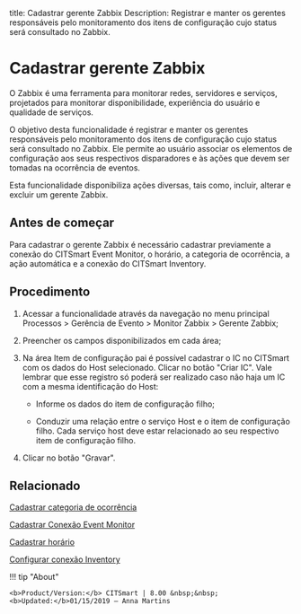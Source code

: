 title: Cadastrar gerente Zabbix
Description: Registrar e manter os gerentes responsáveis pelo monitoramento dos itens de configuração cujo status será consultado no Zabbix.
# Cadastrar gerente Zabbix

O Zabbix é uma ferramenta para monitorar redes, servidores e serviços,
projetados para monitorar disponibilidade, experiência do usuário e qualidade de
serviços.

O objetivo desta funcionalidade é registrar e manter os gerentes responsáveis
pelo monitoramento dos itens de configuração cujo status será consultado no
Zabbix. Ele permite ao usuário associar os elementos de configuração aos seus
respectivos disparadores e às ações que devem ser tomadas na ocorrência de
eventos.

Esta funcionalidade disponibiliza ações diversas, tais como, incluir, alterar e
excluir um gerente Zabbix.

Antes de começar
--------------------

Para cadastrar o gerente Zabbix é necessário cadastrar previamente a conexão do
CITSmart Event Monitor, o horário, a categoria de ocorrência, a ação automática
e a conexão do CITSmart Inventory.

Procedimento
----------------

1.  Acessar a funcionalidade através da navegação no menu principal Processos \>
    Gerência de Evento \> Monitor Zabbix \> Gerente Zabbix;

2.  Preencher os campos disponibilizados em cada área;

3.  Na área Item de configuração pai é possível cadastrar o IC no CITSmart com
    os dados do Host selecionado. Clicar no botão "Criar IC". Vale lembrar que
    esse registro só poderá ser realizado caso não haja um IC com a mesma
    identificação do Host:

    -   Informe os dados do item de configuração filho;

    -   Conduzir uma relação entre o serviço Host e o item de configuração filho.
        Cada serviço host deve estar relacionado ao seu respectivo item de
        configuração filho.

1.  Clicar no botão "Gravar".


Relacionado
----------

[Cadastrar categoria de ocorrência](/pt-br/citsmart-platform-8/processes/event/configuration/register-occurence-category.html)

[Cadastrar Conexão Event Monitor](/pt-br/citsmart-platform-8/processes/event/configuration/register-event-monitor-connection.html)

[Cadastrar horário](/pt-br/citsmart-platform-8/processes/event/configuration/register-time.html)

[Configurar conexão Inventory](/pt-br/citsmart-platform-8/processes/event/configuration/set-inventory-connection.html)


!!! tip "About"

    <b>Product/Version:</b> CITSmart | 8.00 &nbsp;&nbsp;
    <b>Updated:</b>01/15/2019 – Anna Martins
